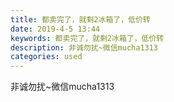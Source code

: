 ```yaml
---
title: 都卖完了，就剩2冰箱了，低价转
date: 2019-4-5 13:44
keywords: 都卖完了，就剩2冰箱了，低价转
description: 非诚勿扰~微信mucha1313
categories: used
---
```

<td class="t_f" id="postmessage_3400822">

非诚勿扰~微信mucha1313<img alt="" border="0" class="zoom" data-cf-modified-b166bda65c583faa0210f9c3-="" file="http://www.flw.ph/data/attachment/forum/201903/30/182314rzsxp4i4suijmhx4.jpg" id="aimg_mzRI1" lazyloadthumb="1" onclick="" onmouseover="" src="http://www.flw.ph/data/attachment/forum/201903/30/182314rzsxp4i4suijmhx4.jpg"/><img alt="" border="0" class="zoom" data-cf-modified-b166bda65c583faa0210f9c3-="" file="http://www.flw.ph/data/attachment/forum/201903/30/182313ilqdompzstmieimi.jpg" id="aimg_VZUyc" lazyloadthumb="1" onclick="" onmouseover="" src="http://www.flw.ph/data/attachment/forum/201903/30/182313ilqdompzstmieimi.jpg"/><img alt="" border="0" class="zoom" data-cf-modified-b166bda65c583faa0210f9c3-="" file="http://www.flw.ph/data/attachment/forum/201903/30/182312pip4ilzi7zaifpwx.jpg" id="aimg_K8Z0I" lazyloadthumb="1" onclick="" onmouseover="" src="http://www.flw.ph/data/attachment/forum/201903/30/182312pip4ilzi7zaifpwx.jpg"/><br/>
</td>
